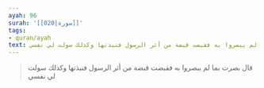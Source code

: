 ```yaml
---
ayah: 96
surah: '[[020|سورة]]'
tags:
- quran/ayah
text: قال بصرت بما لم يبصروا به فقبضت قبضة من أثر الرسول فنبذتها وكذلك سولت لي نفسي
---
```

> قال بصرت بما لم يبصروا به فقبضت قبضة من أثر الرسول فنبذتها وكذلك سولت لي نفسي
